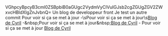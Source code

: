 VGhpcyBpcyB3cml0ZSBpbiB0aGUgc2VydmVyClVuIGJsb2cgZGUgZGV2ZWxvcHBldXIgZnJvbnQ=
Un blog de developpeur front
Je test un autre commit
Pour voir si ça se met à jour
-\sPour voir si ça se met à jour\s[Blog de Cyril](https://horsty.fr)
-\&nbsp;Pour voir si ça se met à jour\&nbsp;[Blog de Cyril](https://horsty.fr)
-&nbsp;Pour voir si ça se met à jour&nbsp;[Blog de Cyril](https://horsty.fr)